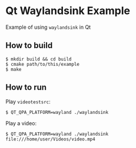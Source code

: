 # Qt Waylandsink Example

Example of using `waylandsink` in Qt

## How to build

```shell
$ mkdir build && cd build
$ cmake path/to/this/example
$ make
```

## How to run

Play `videotestsrc`:
```shell
$ QT_QPA_PLATFORM=wayland ./waylandsink
```

Play a video:
```shell
$ QT_QPA_PLATFORM=wayland ./waylandsink file:///home/user/Videos/video.mp4
```
